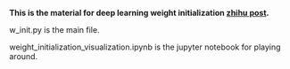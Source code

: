 **This is the material for deep learning weight initialization [zhihu post](https://zhuanlan.zhihu.com/p/25110150).**

w_init.py is the main file.

weight_initialization_visualization.ipynb is the jupyter notebook for playing around.
